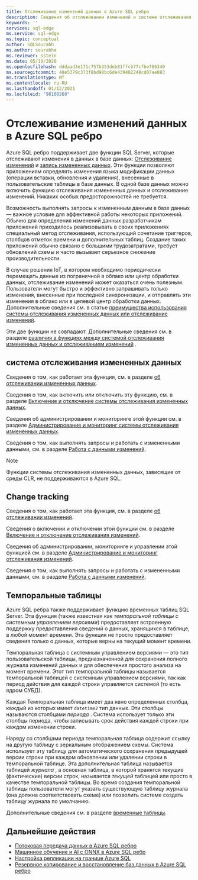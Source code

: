 ```yaml
---
title: Отслеживание изменений данных в Azure SQL ребро
description: Сведения об отслеживании изменений и системе отслеживания измененных данных в Azure SQL Server.
keywords: ''
services: sql-edge
ms.service: sql-edge
ms.topic: conceptual
author: SQLSourabh
ms.author: sourabha
ms.reviewer: sstein
ms.date: 05/19/2020
ms.openlocfilehash: dddaad3e171c757b353deb81ffcb77cfbe706340
ms.sourcegitcommit: 48e5379c373f8bd98bc6de439482248cd07ae883
ms.translationtype: MT
ms.contentlocale: ru-RU
ms.lasthandoff: 01/12/2021
ms.locfileid: "98108268"
---
```

# <a name="track-data-changes-in-azure-sql-edge"></a>Отслеживание изменений данных в Azure SQL ребро

Azure SQL ребро поддерживает две функции SQL Server, которые отслеживают изменения в данных в базе данных: [Отслеживание изменений](/sql/relational-databases/track-changes/track-data-changes-sql-server#Tracking) и [запись измененных данных](/sql/relational-databases/track-changes/track-data-changes-sql-server#Capture). Эти функции позволяют приложениям определять изменения языка модификации данных (операции вставки, обновления и удаления), внесенные в пользовательские таблицы в базе данных. В одной базе данных можно включить функцию отслеживания измененных данных и отслеживание изменений. Никаких особых предосторожностей не требуется.

Возможность выполнять запросы к измененным данным в базе данных — важное условие для эффективной работы некоторых приложений. Обычно для определения изменений данных разработчикам приложений приходилось реализовывать в своих приложениях специальный метод отслеживания, использующий сочетание триггеров, столбцов отметок времени и дополнительных таблиц. Создание таких приложений обычно связано с большими трудозатратами, требует обновлений схемы и часто вызывает серьезное снижение производительности.

В случае решения IoT, в котором необходимо периодически перемещать данные из пограничной в облако или центр обработки данных, отслеживание изменений может оказаться очень полезным. Пользователи могут быстро и эффективно запрашивать только изменения, внесенные при последней синхронизации, и отправлять эти изменения в облако или в целевой центр обработки данных. Дополнительные сведения см. в статье [преимущества использования системы отслеживания измененных данных или отслеживание изменений](/sql/relational-databases/track-changes/track-data-changes-sql-server#benefits-of-using-change-data-capture-or-change-tracking). 

Эти две функции не совпадают. Дополнительные сведения см. в разделе [различия в функциях между системой отслеживания измененных данных и отслеживанием изменений](/sql/relational-databases/track-changes/track-data-changes-sql-server#feature-differences-between-change-data-capture-and-change-tracking) .

## <a name="change-data-capture"></a>система отслеживания измененных данных

Сведения о том, как работает эта функция, см. в разделе [об отслеживании измененных данных](/sql/relational-databases/track-changes/about-change-data-capture-sql-server).

Сведения о том, как включить или отключить эту функцию, см. в разделе [Включение и отключение системы отслеживания измененных данных](/sql/relational-databases/track-changes/enable-and-disable-change-data-capture-sql-server).

Сведения об администрировании и мониторинге этой функции см. в разделе [Администрирование и мониторинг системы отслеживания измененных данных](/sql/relational-databases/track-changes/administer-and-monitor-change-data-capture-sql-server).

Сведения о том, как выполнять запросы и работать с измененными данными, см. в разделе [Работа с данными изменений](/sql/relational-databases/track-changes/work-with-change-data-sql-server).

> [!NOTE]
> Функции системы отслеживания измененных данных, зависящие от среды CLR, не поддерживаются в Azure SQL.

## <a name="change-tracking"></a>Change tracking

Сведения о том, как работает эта функция, см. в разделе [об отслеживании изменений](/sql/relational-databases/track-changes/about-change-tracking-sql-server).

Сведения о включении и отключении этой функции см. в разделе [Включение и отключение отслеживания изменений](/sql/relational-databases/track-changes/enable-and-disable-change-tracking-sql-server).

Сведения об администрировании, мониторинге и управлении этой функцией см. в разделе [Администрирование и мониторинг отслеживания изменений](/sql/relational-databases/track-changes/manage-change-tracking-sql-server).

Сведения о том, как выполнять запросы и работать с измененными данными, см. в разделе [Работа с данными изменений](/sql/relational-databases/track-changes/work-with-change-tracking-sql-server).

## <a name="temporal-tables"></a>Темпоральные таблицы

Azure SQL ребра также поддерживает функцию временных таблиц SQL Server. Эта функция (также известная как *темпоральной таблицы с системным управлением версиями*) предоставляет встроенную поддержку предоставления сведений о данных, хранящихся в таблице, в любой момент времени. Эта функция не просто предоставляет сведения только о данных, которые верны на текущий момент времени.

Темпоральная таблица с системным управлением версиями — это тип пользовательской таблицы, предназначенной для сохранения полного журнала изменений данных и для обеспечения простого анализа на момент времени. Этот тип темпоральной таблицы называется темпоральной таблицей с системным управлением версиями, так как период действия для каждой строки управляется системой (то есть ядром СУБД).

Каждая Темпоральная таблица имеет два явно определенных столбца, каждый из которых имеет `datetime2` тип данных. Эти столбцы называются столбцами *периода* . Система использует только эти столбцы периода, чтобы записывать срок действия каждой строки при каждом изменении строки.

Наряду со столбцами периода темпоральная таблица содержит ссылку на другую таблицу с зеркальным отображением схемы. Система использует эту таблицу для автоматического сохранения предыдущей версии строки при каждом обновлении или удалении строки в темпоральной таблице. Эта дополнительная таблица называется таблицей *журнала* , а основная таблица, в которой хранятся текущие (фактические) версии строк, называется *текущей* таблицей или просто в качестве темпоральной таблицы. Во время создания темпоральной таблицы пользователи могут указать существующую таблицу журнала (она должна соответствовать схеме) или позволить системе создать таблицу журнала по умолчанию.

Дополнительные сведения см. в разделе [временные таблицы](/sql/relational-databases/tables/temporal-tables).

## <a name="next-steps"></a>Дальнейшие действия

- [Потоковая передача данных в Azure SQL ребро ](stream-data.md)
- [Машинное обучение и AI с ONNX в Azure SQL ребр ](onnx-overview.md)
- [Настройка репликации на границе Azure SQL](configure-replication.md)
- [Резервное копирование и восстановление баз данных в Azure SQL ребро](backup-restore.md)
